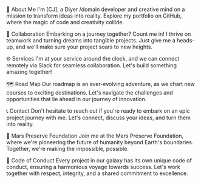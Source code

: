 👋 About Me
I'm [CJ], a Diyer /domain developer and creative mind on a mission to transform ideas into reality. Explore my portfolio on GitHub, where the magic of code and creativity collide.

🤝 Collaboration
Embarking on a journey together? Count me in! I thrive on teamwork and turning dreams into tangible projects. Just give me a heads-up, and we'll make sure your project soars to new heights.

🌐 Services
I'm at your service around the clock, and we can connect remotely via Slack for seamless collaboration. Let's build something amazing together!

🗺️ Road Map
Our roadmap is an ever-evolving adventure, as we chart new courses to exciting destinations. Let's navigate the challenges and opportunities that lie ahead in our journey of innovation.

📞 Contact
Don't hesitate to reach out if you're ready to embark on an epic project journey with me. Let's connect, discuss your ideas, and turn them into reality.

🌌 Mars Preserve Foundation
Join me at the Mars Preserve Foundation, where we're pioneering the future of humanity beyond Earth's boundaries. Together, we're making the impossible, possible.

📜 Code of Conduct
Every project in our galaxy has its own unique code of conduct, ensuring a harmonious voyage towards success. Let's work together with respect, integrity, and a shared commitment to excellence.
